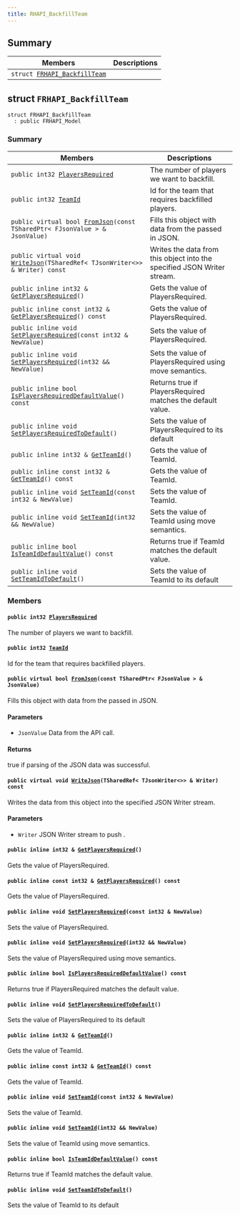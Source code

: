 ```yaml
---
title: RHAPI_BackfillTeam
---
```


## Summary

 Members                        | Descriptions                                
--------------------------------|---------------------------------------------
`struct `[`FRHAPI_BackfillTeam`](#structFRHAPI__BackfillTeam) | 

## struct `FRHAPI_BackfillTeam` <a id="structFRHAPI__BackfillTeam"></a>

```
struct FRHAPI_BackfillTeam
  : public FRHAPI_Model
```

### Summary

 Members                        | Descriptions                                
--------------------------------|---------------------------------------------
`public int32 `[`PlayersRequired`](#structFRHAPI__BackfillTeam_1a72823c33bcf556c5082c0b332f17fc78) | The number of players we want to backfill.
`public int32 `[`TeamId`](#structFRHAPI__BackfillTeam_1afcd2c20abecc7b477e720e5acd45a714) | Id for the team that requires backfilled players.
`public virtual bool `[`FromJson`](#structFRHAPI__BackfillTeam_1ad85782569b80df848b47ce7b407ee409)`(const TSharedPtr< FJsonValue > & JsonValue)` | Fills this object with data from the passed in JSON.
`public virtual void `[`WriteJson`](#structFRHAPI__BackfillTeam_1ab8c8ec881c12ad3cd1ea889dc1b9a0cf)`(TSharedRef< TJsonWriter<>> & Writer) const` | Writes the data from this object into the specified JSON Writer stream.
`public inline int32 & `[`GetPlayersRequired`](#structFRHAPI__BackfillTeam_1a253eeecedf2f345cc05cbbfc75b6f9b1)`()` | Gets the value of PlayersRequired.
`public inline const int32 & `[`GetPlayersRequired`](#structFRHAPI__BackfillTeam_1a57c08eca078b8af22a2f17efda5a35c8)`() const` | Gets the value of PlayersRequired.
`public inline void `[`SetPlayersRequired`](#structFRHAPI__BackfillTeam_1aed64aa333297dcaa4240a81c2ab76b99)`(const int32 & NewValue)` | Sets the value of PlayersRequired.
`public inline void `[`SetPlayersRequired`](#structFRHAPI__BackfillTeam_1a0ab0406925dab6f5ca45cd962417d85a)`(int32 && NewValue)` | Sets the value of PlayersRequired using move semantics.
`public inline bool `[`IsPlayersRequiredDefaultValue`](#structFRHAPI__BackfillTeam_1a64293b1e09f0ca637ffba8fae0a371d2)`() const` | Returns true if PlayersRequired matches the default value.
`public inline void `[`SetPlayersRequiredToDefault`](#structFRHAPI__BackfillTeam_1a85eed60c7d5390558f0d38df6dce2eaf)`()` | Sets the value of PlayersRequired to its default
`public inline int32 & `[`GetTeamId`](#structFRHAPI__BackfillTeam_1aa4d27f9fa4149a32be552632ca2d0972)`()` | Gets the value of TeamId.
`public inline const int32 & `[`GetTeamId`](#structFRHAPI__BackfillTeam_1a7eed8d80b3b8a21939eeae5abc99cb17)`() const` | Gets the value of TeamId.
`public inline void `[`SetTeamId`](#structFRHAPI__BackfillTeam_1aeea5f2ea122602b3bfe1fe4a53ea6647)`(const int32 & NewValue)` | Sets the value of TeamId.
`public inline void `[`SetTeamId`](#structFRHAPI__BackfillTeam_1ab7bad2a71d7d52bb89b3f108cee52474)`(int32 && NewValue)` | Sets the value of TeamId using move semantics.
`public inline bool `[`IsTeamIdDefaultValue`](#structFRHAPI__BackfillTeam_1ae4f0e6536aac48c49b9bf2a40c24aaff)`() const` | Returns true if TeamId matches the default value.
`public inline void `[`SetTeamIdToDefault`](#structFRHAPI__BackfillTeam_1ae37f74276a05d9144c1de4d367b1dc89)`()` | Sets the value of TeamId to its default

### Members

#### `public int32 `[`PlayersRequired`](#structFRHAPI__BackfillTeam_1a72823c33bcf556c5082c0b332f17fc78) <a id="structFRHAPI__BackfillTeam_1a72823c33bcf556c5082c0b332f17fc78"></a>

The number of players we want to backfill.

#### `public int32 `[`TeamId`](#structFRHAPI__BackfillTeam_1afcd2c20abecc7b477e720e5acd45a714) <a id="structFRHAPI__BackfillTeam_1afcd2c20abecc7b477e720e5acd45a714"></a>

Id for the team that requires backfilled players.

#### `public virtual bool `[`FromJson`](#structFRHAPI__BackfillTeam_1ad85782569b80df848b47ce7b407ee409)`(const TSharedPtr< FJsonValue > & JsonValue)` <a id="structFRHAPI__BackfillTeam_1ad85782569b80df848b47ce7b407ee409"></a>

Fills this object with data from the passed in JSON.

#### Parameters
* `JsonValue` Data from the API call.

#### Returns
true if parsing of the JSON data was successful.

#### `public virtual void `[`WriteJson`](#structFRHAPI__BackfillTeam_1ab8c8ec881c12ad3cd1ea889dc1b9a0cf)`(TSharedRef< TJsonWriter<>> & Writer) const` <a id="structFRHAPI__BackfillTeam_1ab8c8ec881c12ad3cd1ea889dc1b9a0cf"></a>

Writes the data from this object into the specified JSON Writer stream.

#### Parameters
* `Writer` JSON Writer stream to push .

#### `public inline int32 & `[`GetPlayersRequired`](#structFRHAPI__BackfillTeam_1a253eeecedf2f345cc05cbbfc75b6f9b1)`()` <a id="structFRHAPI__BackfillTeam_1a253eeecedf2f345cc05cbbfc75b6f9b1"></a>

Gets the value of PlayersRequired.

#### `public inline const int32 & `[`GetPlayersRequired`](#structFRHAPI__BackfillTeam_1a57c08eca078b8af22a2f17efda5a35c8)`() const` <a id="structFRHAPI__BackfillTeam_1a57c08eca078b8af22a2f17efda5a35c8"></a>

Gets the value of PlayersRequired.

#### `public inline void `[`SetPlayersRequired`](#structFRHAPI__BackfillTeam_1aed64aa333297dcaa4240a81c2ab76b99)`(const int32 & NewValue)` <a id="structFRHAPI__BackfillTeam_1aed64aa333297dcaa4240a81c2ab76b99"></a>

Sets the value of PlayersRequired.

#### `public inline void `[`SetPlayersRequired`](#structFRHAPI__BackfillTeam_1a0ab0406925dab6f5ca45cd962417d85a)`(int32 && NewValue)` <a id="structFRHAPI__BackfillTeam_1a0ab0406925dab6f5ca45cd962417d85a"></a>

Sets the value of PlayersRequired using move semantics.

#### `public inline bool `[`IsPlayersRequiredDefaultValue`](#structFRHAPI__BackfillTeam_1a64293b1e09f0ca637ffba8fae0a371d2)`() const` <a id="structFRHAPI__BackfillTeam_1a64293b1e09f0ca637ffba8fae0a371d2"></a>

Returns true if PlayersRequired matches the default value.

#### `public inline void `[`SetPlayersRequiredToDefault`](#structFRHAPI__BackfillTeam_1a85eed60c7d5390558f0d38df6dce2eaf)`()` <a id="structFRHAPI__BackfillTeam_1a85eed60c7d5390558f0d38df6dce2eaf"></a>

Sets the value of PlayersRequired to its default

#### `public inline int32 & `[`GetTeamId`](#structFRHAPI__BackfillTeam_1aa4d27f9fa4149a32be552632ca2d0972)`()` <a id="structFRHAPI__BackfillTeam_1aa4d27f9fa4149a32be552632ca2d0972"></a>

Gets the value of TeamId.

#### `public inline const int32 & `[`GetTeamId`](#structFRHAPI__BackfillTeam_1a7eed8d80b3b8a21939eeae5abc99cb17)`() const` <a id="structFRHAPI__BackfillTeam_1a7eed8d80b3b8a21939eeae5abc99cb17"></a>

Gets the value of TeamId.

#### `public inline void `[`SetTeamId`](#structFRHAPI__BackfillTeam_1aeea5f2ea122602b3bfe1fe4a53ea6647)`(const int32 & NewValue)` <a id="structFRHAPI__BackfillTeam_1aeea5f2ea122602b3bfe1fe4a53ea6647"></a>

Sets the value of TeamId.

#### `public inline void `[`SetTeamId`](#structFRHAPI__BackfillTeam_1ab7bad2a71d7d52bb89b3f108cee52474)`(int32 && NewValue)` <a id="structFRHAPI__BackfillTeam_1ab7bad2a71d7d52bb89b3f108cee52474"></a>

Sets the value of TeamId using move semantics.

#### `public inline bool `[`IsTeamIdDefaultValue`](#structFRHAPI__BackfillTeam_1ae4f0e6536aac48c49b9bf2a40c24aaff)`() const` <a id="structFRHAPI__BackfillTeam_1ae4f0e6536aac48c49b9bf2a40c24aaff"></a>

Returns true if TeamId matches the default value.

#### `public inline void `[`SetTeamIdToDefault`](#structFRHAPI__BackfillTeam_1ae37f74276a05d9144c1de4d367b1dc89)`()` <a id="structFRHAPI__BackfillTeam_1ae37f74276a05d9144c1de4d367b1dc89"></a>

Sets the value of TeamId to its default

